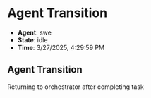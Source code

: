 # Agent Transition

- **Agent**: swe
- **State**: idle
- **Time**: 3/27/2025, 4:29:59 PM

## Agent Transition

Returning to orchestrator after completing task

